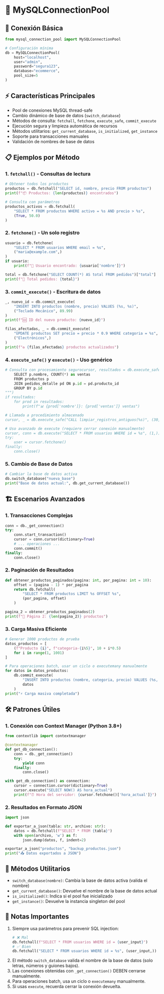 # 🎯 MySQLConnectionPool

## 🔌 Conexión Básica
```python
from mysql_connection_pool import MySQLConnectionPool

# Configuración mínima
db = MySQLConnectionPool(
    host="localhost",
    user="admin",
    password="segura123",
    database="ecommerce",
    pool_size=5
)
```

## ⚡ Características Principales
- Pool de conexiones MySQL thread-safe
- Cambio dinámico de base de datos (`switch_database`)
- Métodos de consulta: `fetchall`, `fetchone`, `execute_safe`, `commit_execute`
- Ejecución segura y limpieza automática de recursos
- Métodos utilitarios: `get_current_database`, `is_initialized`, `get_instance`
- Soporte para transacciones manuales
- Validación de nombres de base de datos

## 📋 Ejemplos por Método

### 1. `fetchall()` - Consultas de lectura
```python
# Obtener todos los productos
productos = db.fetchall("SELECT id, nombre, precio FROM productos")
print(f"📦 Productos: {len(productos)} encontrados")

# Consulta con parámetros
productos_activos = db.fetchall(
    "SELECT * FROM productos WHERE activo = %s AND precio > %s",
    (True, 50.0)
)
```

### 2. `fetchone()` - Un solo registro
```python
usuario = db.fetchone(
    "SELECT * FROM usuarios WHERE email = %s",
    ("maria@example.com",)
)
if usuario:
    print(f"👤 Usuario encontrado: {usuario['nombre']}")

total = db.fetchone("SELECT COUNT(*) AS total FROM pedidos")["total"]
print(f"🛒 Total pedidos: {total}")
```

### 3. `commit_execute()` - Escritura de datos
```python
_, nuevo_id = db.commit_execute(
    "INSERT INTO productos (nombre, precio) VALUES (%s, %s)",
    ("Teclado Mecánico", 89.99)
)
print(f"🆕 ID del nuevo producto: {nuevo_id}")

filas_afectadas, _ = db.commit_execute(
    "UPDATE productos SET precio = precio * 0.9 WHERE categoria = %s",
    ("Electrónicos",)
)
print(f"♻️ {filas_afectadas} productos actualizados")
```

### 4. `execute_safe()` y `execute()` - Uso genérico
```python
# Consulta con procesamiento segurocursor, resultados = db.execute_safe("""
    SELECT p.nombre, COUNT(*) as ventas
    FROM productos p
    JOIN pedidos_detalle pd ON p.id = pd.producto_id
    GROUP BY p.id
""")
if resultados:
    for prod in resultados:
        print(f"📊 {prod['nombre']}: {prod['ventas']} ventas")

# Llamada a procedimiento almacenado
cursor, _ = db.execute_safe("CALL limpiar_registros_antiguos(%s)", (30,))

# Uso avanzado de execute (requiere cerrar conexión manualmente)
cursor, conn = db.execute("SELECT * FROM usuarios WHERE id = %s", (1,))
try:
    user = cursor.fetchone()
finally:
    conn.close()
```

### 5. Cambio de Base de Datos
```python
# Cambiar la base de datos activa
db.switch_database("nueva_base")
print("Base de datos actual:", db.get_current_database())
```

## 🏗️ Escenarios Avanzados

### 1. Transacciones Complejas
```python
conn = db._get_connection()
try:
    conn.start_transaction()
    cursor = conn.cursor(dictionary=True)
    # ... operaciones ...
    conn.commit()
finally:
    conn.close()
```

### 2. Paginación de Resultados
```python
def obtener_productos_paginados(pagina: int, por_pagina: int = 10):
    offset = (pagina - 1) * por_pagina
    return db.fetchall(
        "SELECT * FROM productos LIMIT %s OFFSET %s",
        (por_pagina, offset)
    )

pagina_2 = obtener_productos_paginados(2)
print(f"📄 Página 2: {len(pagina_2)} productos")
```

### 3. Carga Masiva Eficiente
```python
# Generar 1000 productos de prueba
datos_productos = [
    (f"Producto {i}", f"categoria-{i%5}", 10 + i*0.5) 
    for i in range(1, 1001)
]

# Para operaciones batch, usar un ciclo o executemany manualmente
for datos in datos_productos:
    db.commit_execute(
        "INSERT INTO productos (nombre, categoria, precio) VALUES (%s, %s, %s)",
        datos
    )
print("⚡ Carga masiva completada")
```

## 🛠️ Patrones Útiles

### 1. Conexión con Context Manager (Python 3.8+)
```python
from contextlib import contextmanager

@contextmanager
def get_db_connection():
    conn = db._get_connection()
    try:
        yield conn
    finally:
        conn.close()

with get_db_connection() as connection:
    cursor = connection.cursor(dictionary=True)
    cursor.execute("SELECT NOW() AS hora_actual")
    print(f"⏰ Hora del servidor: {cursor.fetchone()['hora_actual']}")
```

### 2. Resultados en Formato JSON
```python
import json

def exportar_a_json(tabla: str, archivo: str):
    datos = db.fetchall(f"SELECT * FROM {tabla}")
    with open(archivo, 'w') as f:
        json.dump(datos, f, indent=2)

exportar_a_json("productos", "backup_productos.json")
print("📤 Datos exportados a JSON")
```

## 🔄 Métodos Utilitarios
- `switch_database(nombre)`: Cambia la base de datos activa (valida el nombre)
- `get_current_database()`: Devuelve el nombre de la base de datos actual
- `is_initialized()`: Indica si el pool fue inicializado
- `get_instance()`: Devuelve la instancia singleton del pool

## 📝 Notas Importantes
1. Siempre usa parámetros para prevenir SQL injection:
   ```python
   # ❌ Mal
   db.fetchall(f"SELECT * FROM usuarios WHERE id = {user_input}")
   # ✅ Bien
   db.fetchall("SELECT * FROM usuarios WHERE id = %s", (user_input,))
   ```
2. El método `switch_database` valida el nombre de la base de datos (solo letras, números y guiones bajos).
3. Las conexiones obtenidas con `_get_connection()` DEBEN cerrarse manualmente.
4. Para operaciones batch, usa un ciclo o `executemany` manualmente.
5. Si usas `execute`, recuerda cerrar la conexión devuelta.